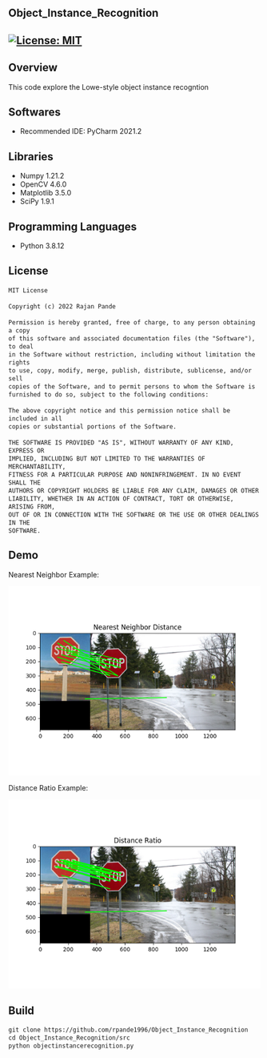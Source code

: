 ## Object_Instance_Recognition
[![License: MIT](https://img.shields.io/badge/License-MIT-green.svg)](https://opensource.org/licenses/MIT)
---
## Overview

This code explore the Lowe-style object instance recogntion

## Softwares

* Recommended IDE: PyCharm 2021.2

## Libraries

* Numpy 1.21.2
* OpenCV 4.6.0
* Matplotlib 3.5.0
* SciPy 1.9.1

## Programming Languages

* Python 3.8.12

## License 

```
MIT License

Copyright (c) 2022 Rajan Pande

Permission is hereby granted, free of charge, to any person obtaining a copy
of this software and associated documentation files (the "Software"), to deal
in the Software without restriction, including without limitation the rights
to use, copy, modify, merge, publish, distribute, sublicense, and/or sell
copies of the Software, and to permit persons to whom the Software is
furnished to do so, subject to the following conditions:

The above copyright notice and this permission notice shall be included in all
copies or substantial portions of the Software.

THE SOFTWARE IS PROVIDED "AS IS", WITHOUT WARRANTY OF ANY KIND, EXPRESS OR
IMPLIED, INCLUDING BUT NOT LIMITED TO THE WARRANTIES OF MERCHANTABILITY,
FITNESS FOR A PARTICULAR PURPOSE AND NONINFRINGEMENT. IN NO EVENT SHALL THE
AUTHORS OR COPYRIGHT HOLDERS BE LIABLE FOR ANY CLAIM, DAMAGES OR OTHER
LIABILITY, WHETHER IN AN ACTION OF CONTRACT, TORT OR OTHERWISE, ARISING FROM,
OUT OF OR IN CONNECTION WITH THE SOFTWARE OR THE USE OR OTHER DEALINGS IN THE 
SOFTWARE.
```

## Demo

Nearest Neighbor Example:

![ezgif com-gif-maker](output/nearest_neighbor_distance.png)


Distance Ratio Example:

![ezgif com-gif-maker](output/distance_ratio.png)



## Build

```
git clone https://github.com/rpande1996/Object_Instance_Recognition
cd Object_Instance_Recognition/src
python objectinstancerecognition.py
```
